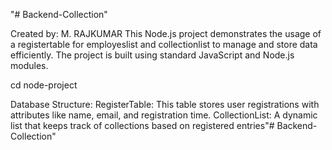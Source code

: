 "# Backend-Collection" 

Created by: M. RAJKUMAR
This Node.js project demonstrates the usage of a registertable for employeslist and collectionlist to manage and store data efficiently. The project is built using standard JavaScript and Node.js modules.

cd node-project

Database Structure:
RegisterTable: This table stores user registrations with attributes like name, email, and registration time.
CollectionList: A dynamic list that keeps track of collections based on registered entries"# Backend-Collection" 
